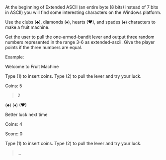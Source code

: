 At the beginning of Extended ASCII (an entire byte (8 bits) instead of 7 bits in ASCII) you will find some interesting characters on the Windows platform.


Use the clubs (♣), diamonds (♦), hearts (♥), and spades (♠) characters to make a fruit machine.

Get the user to pull the one-armed-bandit lever and output three random numbers represented in the range 3-6 as extended-ascii. Give the player points if the three numbers are equal.

Example:

Welcome to Fruit Machine

Type (1) to insert coins. Type (2) to pull the lever and try your luck.

Coins: 5

> 2

(♣) (♦) (♥)

Better luck next time

Coins: 4

Score: 0

Type (1) to insert coins. Type (2) to pull the lever and try your luck.

> ...


